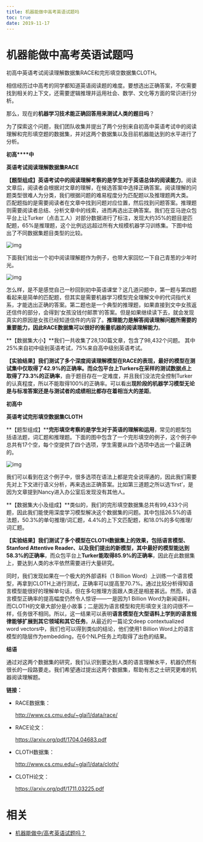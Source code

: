 ```yaml
---
title: 机器能做中高考英语试题吗
toc: true
date: 2019-11-17
---
```

# 机器能做中高考英语试题吗

初高中英语考试阅读理解数据集RACE和完形填空数据集CLOTH。

相信经历过中高考的同学都知道英语阅读题的难度。要想选出正确答案，不仅需要找到相关的上下文，还需要逻辑推理并运用社会、数学、文化等方面的常识进行分析。



那么，现在的**机器学习技术能正确回答用来测试人类的题目吗**？



为了探索这个问题，我们团队收集并提出了两个分别来自初高中英语考试中的阅读理解和完形填空题的数据集，并对这两个数据集以及目前机器能达到的水平进行了分析。





**初高****中**

**英语考试阅读理解数据集RACE**



**【题型组成】**英语考试中的**阅读理解考察的是学生对于英语总体的阅读能力**。阅读文章后，阅读者会根据对文章的理解，在候选答案中选择正确答案。阅读理解的问题类型很难人为分类，我们根据问题的难易程度分为匹配题以及推理题两大类。 匹配题指的是需要阅读者在文章中找到问题对应位置，然后找到问题答案。推理题则需要阅读者总结、分析文章中的线索，进而再选出正确答案。我们在亚马逊众包平台上让Turker（点击工人）对部分数据进行了标注，发现大约35%的题目是匹配题，65%是推理题，这个比例远远超过所有大规模机器学习训练集。下图中给出了不同数据集题目类型的比较。





![img](https://mmbiz.qpic.cn/mmbiz_png/HkPvwCuFwNOOibLpIOpdbZICorbO7UicOVJoTogOGxdTach4dw3J1r9r3ShnBIicgqaJevYGsdqnfTFLFkYkqciaJQ/640?wx_fmt=png&tp=webp&wxfrom=5&wx_lazy=1&wx_co=1)



下面我们给出一个初中阅读理解题作为例子，也带大家回忆一下自己青葱的少年时光。



![img](https://mmbiz.qpic.cn/mmbiz_png/HkPvwCuFwNOOibLpIOpdbZICorbO7UicOVzVPS5St2b6QGRpacFhicN6Mibtiaia8Ednef5ic1mcyH9AXe5Z7ehiaictPoA/640?wx_fmt=png&tp=webp&wxfrom=5&wx_lazy=1&wx_co=1)



怎么样，是不是感觉自己一秒回到初中英语课堂？这几道问题中，第一题与第四题看起来是简单的匹配题，但其实是需要机器学习模型完全理解文中的代词指代关系，才能选出正确的答案。第二题也是一个典型的推理题，如果直接到文中女孩返还信件的部分，会得到‘女孩没钱付邮票’的答案。但是如果继续读下去，就会发现真实的原因是女孩已经知道信件的内容了。**推理能力是解答阅读理解问题所需要的重要能力，因此RACE数据集可以很好的衡量机器的阅读理解能力**。



**【数据集大小】**我们一共收集了28,130篇文章，包含了98,432个问题。 其中 25%来自初中级别英语考试，75%来自高中级别英语考试。



**【实验结果】**我们测试了多个深度阅读理解模型在RACE的表现，**最好的模型在测试集中仅取得了42.9%的正确率**。而众包平台上**Turkers在采样的测试数据点上取得了73.3%的正确率**，由于题目存在一定难度，并且我们没法完全控制Turker的认真程度，所以不能取得100%的正确率。可以看出**现阶段的机器学习模型无论是与标准答案还是与测试者的成绩相比都存在着相当大的差距**。





**初高中**

**英语考试完形填空数据集CLOTH**



**【题型组成】****完形填空考察的是学生对于英语的理解和运用**，常见的题型包括语法题，词汇题和推理题。下面的图中包含了一个完形填空的例子，这个例子中总共有17个空，每个空提供了四个选项，学生需要从四个选项中选出一个最正确的。



![img](https://mmbiz.qpic.cn/mmbiz_png/HkPvwCuFwNOOibLpIOpdbZICorbO7UicOVKich8XT2VrHZfW08SwaiasNlujS916WfXBnicNPIKftASKy7gWMe9R7rQ/640?wx_fmt=png&tp=webp&wxfrom=5&wx_lazy=1&wx_co=1)



我们可以看到在这个例子中，很多选项在语法上都是完全说得通的，因此我们需要先对上下文进行语义分析，再来选出正确答案。比如第三道题之所以选‘first’，是因为文章提到Nancy进入办公室后发现没有其他人。



**【数据集大小及组成】**类似的，我们的完形填空数据集总共有99,433个问题，因此我们能使用深度学习模型解决这个数据集的问题。其中包括26.5%的语法题，50.3%的单句推理/词汇题，4.4%的上下文匹配题，和18.0%的多句推理/词汇题。



**【实验结果】**我们测试了多个模型在CLOTH数据集上的效果，包括语言模型、Stanford Attentive Reader、以及我们提出的新模型，其中**最好的模型能达到58.3%的正确率**，而众包平台上**Turker能取得85.9%的正确率**，因此在此数据集上，要达到人类的水平依然需要进行大量研究。



同时，我们发现如果在一个极大的外部语料（1 Billion Word）上训练一个语言模型，再拿到CLOTH上进行测试，正确率可以提高至70.7%。通过比较分析得知语言模型能很好的理解单句话，但在多句推理方面跟人类还是相差甚远。然而，该语言模型正确率的提高幅度仍然令人惊讶——一是因为1 Billion Word为新闻语料，而CLOTH的文章大部分是小故事；二是因为语言模型和完形填空关注的词很不一样，任务很不相同。所以，这一结果可以表明**语言模型在大型语料上学到的语言规律能够扩展到其它领域和其它任务**。从最近的一篇论文deep contextualized word vectors中，我们也可以得到类似的结论，他们使用1 Billion Word上的语言模型的隐层作为embedding，在6个NLP任务上均取得了出色的结果。







**结语**



通过对这两个数据集的研究，我们认识到要达到人类的语言理解水平，机器仍然有很长的一段路要走。我们希望通过提出这两个数据集，帮助有志之士研究更难的机器阅读理解题。



**链接：**

- RACE数据集：

  http://www.cs.cmu.edu/~glai1/data/race/

- RACE论文：

  https://arxiv.org/pdf/1704.04683.pdf

- CLOTH数据集：

  http://www.cs.cmu.edu/~glai1/data/cloth/

- CLOTH论文：

  https://arxiv.org/pdf/1711.03225.pdf



# 相关

- [机器能做中/高考英语试题吗？](https://mp.weixin.qq.com/s?__biz=MzAwMTA3MzM4Nw==&mid=2649443342&idx=1&sn=e311089aeb6f0e64ef649ba14ac54c88&chksm=82c0a58ab5b72c9ceb09beef44c0292a1fda3b81b9c450e5a710e6db09aa084d11d06cb09045&mpshare=1&scene=1&srcid=0425JInc1l4chcFs2qkTReDB#rd)
